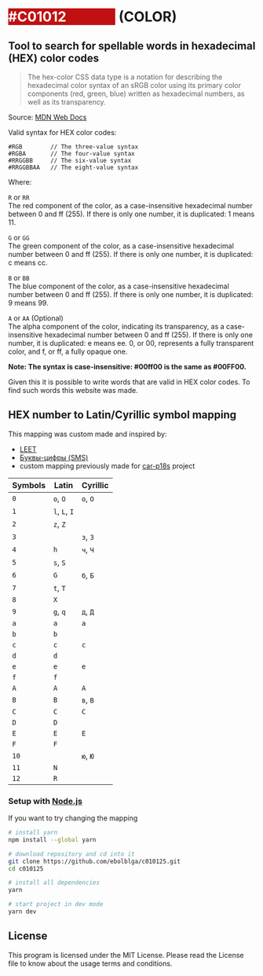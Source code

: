 # <span style="background-color: #C01012; color: #FFFFFF; padding-right: 100px">#C01012</span> (COLOR)
## Tool to search for spellable words in hexadecimal (HEX) color codes

> The hex-color CSS data type is a notation for describing the hexadecimal color syntax of an sRGB color using its primary color components (red, green, blue) written as hexadecimal numbers, as well as its transparency.

Source: [MDN Web Docs <hex-color>](https://developer.mozilla.org/en-US/docs/Web/CSS/hex-color)

Valid syntax for HEX color codes:
```text
#RGB        // The three-value syntax
#RGBA       // The four-value syntax
#RRGGBB     // The six-value syntax
#RRGGBBAA   // The eight-value syntax
```
Where:

`R` or `RR`<br />
The red component of the color, as a case-insensitive hexadecimal number between 0 and ff (255). If there is only one number, it is duplicated: 1 means 11.

`G` or `GG`<br />
The green component of the color, as a case-insensitive hexadecimal number between 0 and ff (255). If there is only one number, it is duplicated: c means cc.

`B` or `BB`<br />
The blue component of the color, as a case-insensitive hexadecimal number between 0 and ff (255). If there is only one number, it is duplicated: 9 means 99.

`A` or `AA` (Optional)<br />
The alpha component of the color, indicating its transparency, as a case-insensitive hexadecimal number between 0 and ff (255). If there is only one number, it is duplicated: e means ee. 0, or 00, represents a fully transparent color, and f, or ff, a fully opaque one.

**Note: The syntax is case-insensitive: #00ff00 is the same as #00FF00.**

Given this it is possible to write words that are valid in HEX color codes. To find such words this website was made.

## HEX number to Latin/Cyrillic symbol mapping
This mapping was custom made and inspired by:
- [LEET](https://en.wikipedia.org/wiki/Leet)
- [Буквы-цифры (SMS)](https://translit.tsymbal.su/q/%D0%90%D0%91%D0%92%D0%93%D0%94%D0%95%D0%81%D0%96%D0%97%D0%98%D0%99%D0%9A%D0%9B%D0%9C%D0%9D%D0%9E%D0%9F%D0%A0%D0%A1%D0%A2%D0%A3%D0%A4%D0%A5%D0%A6%D0%A7%D0%A8%D0%A9%D0%AA%D0%AB%D0%AC%D0%AD%D0%AE%D0%AF/)
- custom mapping previously made for [car-p18s](https://github.com/ebolblga/car-p18s) project

| Symbols | Latin         | Cyrillic |
| ------- | ------------- | -------- |
| `0`     | `o`, `O`      | `о`, `О` |
| `1`     | `l`, `L`, `I` |          |
| `2`     | `z`, `Z`      |          |
| `3`     |               | `з`, `З` |
| `4`     | `h`           | `ч`, `Ч` |
| `5`     | `s`, `S`      |          |
| `6`     | `G`           | `б`, `Б` |
| `7`     | `t`, `T`      |          |
| `8`     | `X`           |          |
| `9`     | `g`, `q`      | `д`, `Д` |
| `a`     | `a`           | `а`      |
| `b`     | `b`           |          |
| `c`     | `c`           | `с`      |
| `d`     | `d`           |          |
| `e`     | `e`           | `е`      |
| `f`     | `f`           |          |
| `A`     | `A`           | `А`      |
| `B`     | `B`           | `в`, `В` |
| `C`     | `C`           | `С`      |
| `D`     | `D`           |          |
| `E`     | `E`           | `Е`      |
| `F`     | `F`           |          |
| `10`    |               | `ю`, `Ю` |
| `11`    | `N`           |          |
| `12`    | `R`           |          |

### Setup with [Node.js](https://nodejs.org/en/)
If you want to try changing the mapping
```bash
# install yarn
npm install --global yarn

# download repository and cd into it
git clone https://github.com/ebolblga/c010125.git
cd c010125

# install all dependencies
yarn

# start project in dev mode
yarn dev
```

## License
This program is licensed under the MIT License. Please read the License file to know about the usage terms and conditions.
